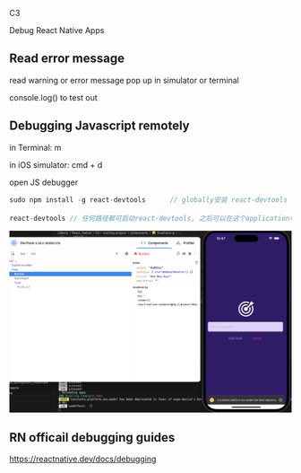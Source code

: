 C3

Debug React Native Apps





## Read error message

read warning or error message pop up in simulator or terminal



console.log() to test out 



## Debugging Javascript remotely

in Terminal: m

in iOS simulator: cmd + d 

open JS debugger 



```js
sudo npm install -g react-devtools		// globally安装 react-devtools

react-devtools // 任何路径都可启动react-devtools, 之后可以在这个application中看到component tree的相关信息
```



![](./Src_md/react-devtools1.png)



## RN officail debugging guides

https://reactnative.dev/docs/debugging

